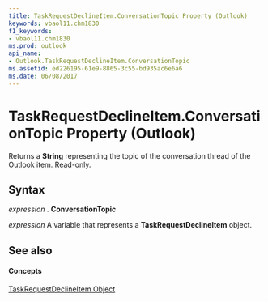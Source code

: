 ```yaml
---
title: TaskRequestDeclineItem.ConversationTopic Property (Outlook)
keywords: vbaol11.chm1830
f1_keywords:
- vbaol11.chm1830
ms.prod: outlook
api_name:
- Outlook.TaskRequestDeclineItem.ConversationTopic
ms.assetid: ed226195-61e9-8865-3c55-bd935ac6e6a6
ms.date: 06/08/2017
---
```



# TaskRequestDeclineItem.ConversationTopic Property (Outlook)

Returns a  **String** representing the topic of the conversation thread of the Outlook item. Read-only.


## Syntax

 _expression_ . **ConversationTopic**

 _expression_ A variable that represents a **TaskRequestDeclineItem** object.


## See also


#### Concepts


[TaskRequestDeclineItem Object](Outlook.TaskRequestDeclineItem.md)

